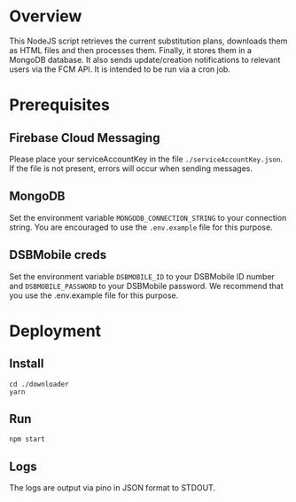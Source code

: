# Overview
This NodeJS script retrieves the current substitution plans, downloads them as HTML files and then processes them. Finally, it stores them in a MongoDB database. It also sends update/creation notifications to relevant users via the FCM API.
It is intended to be run via a cron job.
# Prerequisites
## Firebase Cloud Messaging
Please place your serviceAccountKey in the file `./serviceAccountKey.json`. If the file is not present, errors will occur when sending messages.
## MongoDB
Set the environment variable `MONGODB_CONNECTION_STRING` to your connection string. You are encouraged to use the `.env.example` file for this purpose.
## DSBMobile creds
Set the environment variable `DSBMOBILE_ID` to your DSBMobile ID number and `DSBMOBILE_PASSWORD` to your DSBMobile password. We recommend that you use the .env.example file for this purpose.

# Deployment
## Install
```shell
cd ./downloader
yarn
```
## Run
```shell
npm start
```
## Logs
The logs are output via pino in JSON format to STDOUT. 